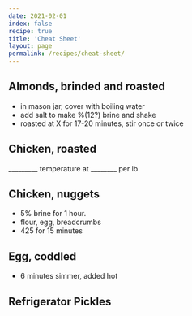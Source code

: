```yaml
---
date: 2021-02-01
index: false
recipe: true
title: 'Cheat Sheet'
layout: page
permalink: /recipes/cheat-sheet/
---
```


## Almonds, brinded and roasted

  * in mason jar, cover with boiling water
  * add salt to make %(12?) brine and shake
  * roasted at X for 17-20 minutes, stir once or twice

## Chicken, roasted

_________ temperature at ________ per lb

## Chicken, nuggets

  * 5% brine for 1 hour.
  * flour, egg, breadcrumbs
  * 425 for 15 minutes

## Egg, coddled

  * 6 minutes simmer, added hot

## Refrigerator Pickles

